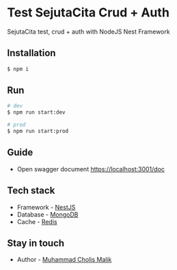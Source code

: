 # Test SejutaCita Crud + Auth
SejutaCita test, crud + auth with NodeJS Nest Framework

## Installation

```bash
$ npm i
```

## Run

```bash
# dev
$ npm run start:dev

# prod
$ npm run start:prod
```

## Guide
- Open swagger document
  [https://localhost:3001/doc](https://localhost:3001/doc)

## Tech stack
- Framework - [NestJS](https://nestjs.com/)
- Database - [MongoDB](https://www.mongodb.com/)
- Cache - [Redis](https://redis.io/)

## Stay in touch
- Author - [Muhammad Cholis Malik](https://www.linkedin.com/in/mcholismalik/)
